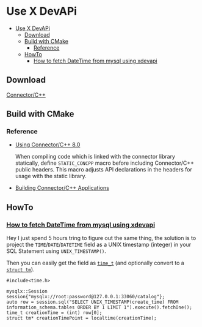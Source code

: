 # Use X DevAPi

- [Use X DevAPi](#use-x-devapi)
  - [Download](#download)
  - [Build with CMake](#build-with-cmake)
    - [Reference](#reference)
  - [HowTo](#howto)
    - [How to fetch DateTime from mysql using xdevapi](#how-to-fetch-datetime-from-mysql-using-xdevapi)

## Download

[Connector/C++](https://dev.mysql.com/downloads/connector/cpp/)

## Build with CMake

### Reference

- [Using Connector/C++ 8.0](https://dev.mysql.com/doc/dev/connector-cpp/8.0/usage.html)

  When compiling code which is linked with the connector library statically, define `STATIC_CONCPP` macro before including Connector/C++ public headers. This macro adjusts API declarations in the headers for usage with the static library.

- [Building Connector/C++ Applications](https://dev.mysql.com/doc/connector-cpp/8.0/en/connector-cpp-apps.html)

## HowTo

### [How to fetch DateTime from mysql using xdevapi](https://stackoverflow.com/questions/52137654/how-to-fetch-datetime-from-mysql-using-xdevapi)

Hey I just spend 5 hours tring to figure out the same thing, the solution is to project the `TIME`/`DATE`/`DATETIME` field as a UNIX timestamp (integer) in your SQL Statement using `UNIX_TIMESTAMP()`.

Then you can easily get the field as [`time_t`](http://www.cplusplus.com/reference/ctime/time_t/) (and optionally convert to a [`struct tm`](http://www.cplusplus.com/reference/ctime/tm/)).

    #include<time.h>

    mysqlx::Session session{"mysqlx://root:password@127.0.0.1:33060/catalog"};
    auto row = session.sql("SELECT UNIX_TIMESTAMP(create_time) FROM information_schema.tables ORDER BY 1 LIMIT 1").execute().fetchOne();
    time_t creationTime = (int) row[0];
    struct tm* creationTimePoint = localtime(creationTime);
